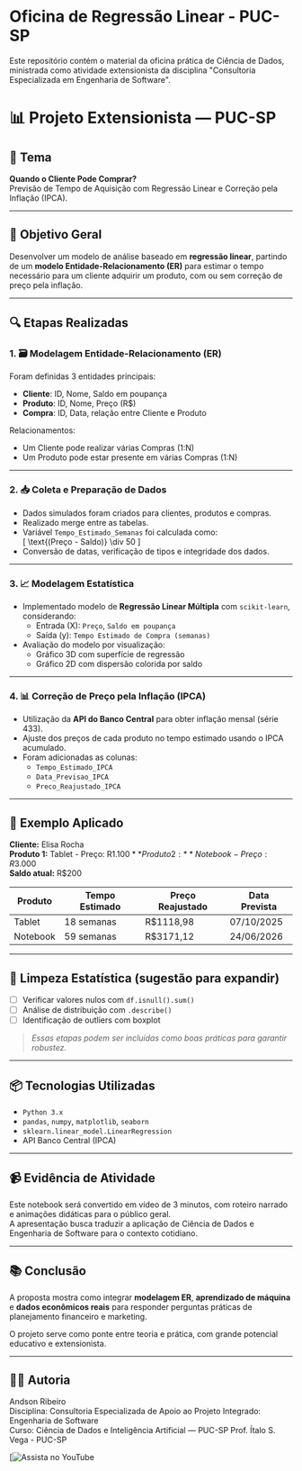 # Oficina de Regressão Linear - PUC-SP

Este repositório contém o material da oficina prática de Ciência de Dados, ministrada como atividade extensionista da disciplina "Consultoria Especializada em Engenharia de Software".

# 📊 Projeto Extensionista — PUC-SP

## 🧠 Tema
**Quando o Cliente Pode Comprar?**  
Previsão de Tempo de Aquisição com Regressão Linear e Correção pela Inflação (IPCA).

---

## 🎯 Objetivo Geral
Desenvolver um modelo de análise baseado em **regressão linear**, partindo de um **modelo Entidade-Relacionamento (ER)** para estimar o tempo necessário para um cliente adquirir um produto, com ou sem correção de preço pela inflação.

---

## 🔍 Etapas Realizadas

### 1. 🗃️ Modelagem Entidade-Relacionamento (ER)
Foram definidas 3 entidades principais:
- **Cliente**: ID, Nome, Saldo em poupança
- **Produto**: ID, Nome, Preço (R$)
- **Compra**: ID, Data, relação entre Cliente e Produto

Relacionamentos:
- Um Cliente pode realizar várias Compras (1:N)
- Um Produto pode estar presente em várias Compras (1:N)

---

### 2. 📥 Coleta e Preparação de Dados
- Dados simulados foram criados para clientes, produtos e compras.
- Realizado merge entre as tabelas.
- Variável `Tempo_Estimado_Semanas` foi calculada como:  
  \[
  \text{(Preço - Saldo)} \div 50
  \]
- Conversão de datas, verificação de tipos e integridade dos dados.

---

### 3. 📈 Modelagem Estatística
- Implementado modelo de **Regressão Linear Múltipla** com `scikit-learn`, considerando:
  - Entrada (X): `Preço`, `Saldo em poupança`
  - Saída (y): `Tempo Estimado de Compra (semanas)`
- Avaliação do modelo por visualização:
  - Gráfico 3D com superfície de regressão
  - Gráfico 2D com dispersão colorida por saldo

---

### 4. 📊 Correção de Preço pela Inflação (IPCA)
- Utilização da **API do Banco Central** para obter inflação mensal (série 433).
- Ajuste dos preços de cada produto no tempo estimado usando o IPCA acumulado.
- Foram adicionadas as colunas:
  - `Tempo_Estimado_IPCA`
  - `Data_Previsao_IPCA`
  - `Preco_Reajustado_IPCA`

---

## 🧪 Exemplo Aplicado
**Cliente:** Elisa Rocha  
**Produto 1:** Tablet - Preço: R$1.100  
**Produto 2:** Notebook - Preço: R$3.000  
**Saldo atual:** R$200  

| Produto    | Tempo Estimado | Preço Reajustado | Data Prevista    |
|------------|----------------|------------------|------------------|
| Tablet     | 18 semanas     | R$1118,98        | 07/10/2025       |
| Notebook   | 59 semanas     | R$3171,12        | 24/06/2026       |

---

## 🧹 Limpeza Estatística (sugestão para expandir)
- [ ] Verificar valores nulos com `df.isnull().sum()`
- [ ] Análise de distribuição com `.describe()`
- [ ] Identificação de outliers com boxplot
> *Essas etapas podem ser incluídas como boas práticas para garantir robustez.*

---

## 📦 Tecnologias Utilizadas
- `Python 3.x`
- `pandas`, `numpy`, `matplotlib`, `seaborn`
- `sklearn.linear_model.LinearRegression`
- API Banco Central (IPCA)

---

## 📹 Evidência de Atividade
Este notebook será convertido em vídeo de 3 minutos, com roteiro narrado e animações didáticas para o público geral.  
A apresentação busca traduzir a aplicação de Ciência de Dados e Engenharia de Software para o contexto cotidiano.

---

## 📚 Conclusão
A proposta mostra como integrar **modelagem ER**, **aprendizado de máquina** e **dados econômicos reais** para responder perguntas práticas de planejamento financeiro e marketing.

O projeto serve como ponte entre teoria e prática, com grande potencial educativo e extensionista.

---

## 👨‍🏫 Autoria
Andson Ribeiro  
Disciplina: Consultoria Especializada de Apoio ao Projeto Integrado: Engenharia de Software  
Curso: Ciência de Dados e Inteligência Artificial — PUC-SP
Prof. Ítalo S. Vega - PUC-SP

[![Assista no YouTube](https://www.youtube.com/watch?v=38jH0gvMLvc)

